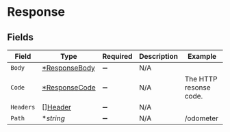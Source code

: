 # Response


## Fields

| Field                                                | Type                                                 | Required                                             | Description                                          | Example                                              |
| ---------------------------------------------------- | ---------------------------------------------------- | ---------------------------------------------------- | ---------------------------------------------------- | ---------------------------------------------------- |
| `Body`                                               | [*ResponseBody](../../models/shared/responsebody.md) | :heavy_minus_sign:                                   | N/A                                                  |                                                      |
| `Code`                                               | [*ResponseCode](../../models/shared/responsecode.md) | :heavy_minus_sign:                                   | N/A                                                  | The HTTP resonse code.                               |
| `Headers`                                            | [][Header](../../models/shared/header.md)            | :heavy_minus_sign:                                   | N/A                                                  |                                                      |
| `Path`                                               | **string*                                            | :heavy_minus_sign:                                   | N/A                                                  | /odometer                                            |